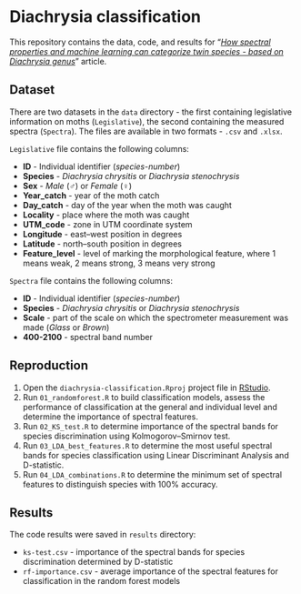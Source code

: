 # Diachrysia classification
This repository contains the data, code, and results for “*[How spectral properties and machine learning can categorize twin species - based on Diachrysia genus](https://www.researchsquare.com/article/rs-390055/v1)*” article.

## Dataset
There are two datasets in the `data` directory - the first containing legislative information on moths (`Legislative`), the second containing the measured spectra (`Spectra`).
The files are available in two formats - `.csv` and `.xlsx`.

`Legislative` file contains the following columns:
- **ID** - Individual identifier (*species*-*number*)
- **Species** - *Diachrysia chrysitis* or *Diachrysia stenochrysis*
- **Sex** - *Male* (♂) or *Female* (♀)
- **Year_catch** - year of the moth catch
- **Day_catch** - day of the year when the moth was caught 
- **Locality** - place where the moth was caught
- **UTM_code** - zone in UTM coordinate system
- **Longitude** - east–west position in degrees
- **Latitude** - north–south position in degrees
- **Feature_level** - level of marking the morphological feature, where 1 means weak, 2 means strong, 3 means very strong

`Spectra` file contains the following columns:
 - **ID** - Individual identifier (*species*-*number*)
 - **Species** - *Diachrysia chrysitis* or *Diachrysia stenochrysis*
 - **Scale** - part of the scale on which the spectrometer measurement was made (*Glass* or *Brown*)
 - **400-2100** - spectral band number

## Reproduction
1. Open the `diachrysia-classification.Rproj` project file in [RStudio](https://rstudio.com/).
2. Run `01_randomforest.R` to build classification models, assess the performance of classification at the general and individual level and determine the importance of spectral features.
3. Run `02_KS_test.R` to determine importance of the spectral bands for species discrimination using Kolmogorov–Smirnov test.
4. Run `03_LDA_best_features.R` to determine the most useful spectral bands for species classification using Linear Discriminant Analysis and D-statistic.
5. Run `04_LDA_combinations.R` to determine the minimum set of spectral features to distinguish species with 100% accuracy.

## Results
The code results were saved in `results` directory:
- `ks-test.csv` - importance of the spectral bands for species discrimination determined by D-statistic
- `rf-importance.csv` - average importance of the spectral features for classification in the random forest models
